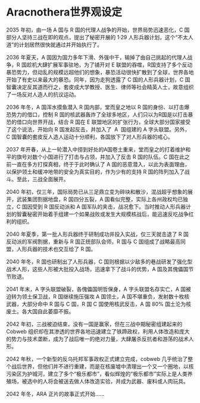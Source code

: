 # Aracnothera世界观设定

2035 年初，由一场 A 国与 R 国的代理人战争的开始，世界局势迅速恶化，C 国部分人坚持三战在即的观点，提出了秘密开展的 1·29 人形兵器计划，这个“不太人道”的计划居然很快就通过并开始执行了。 

2036 年夏天，A 国因为国力多年下滑、外强中干，输掉了由自己挑起的代理人战争，R 国趁机大肆扩展军事驻地，为了铺开对 E 联盟的吞噬，R国支持了多个反动暴恐势力，但动乱的规模远超他们的想象，暴恐活动很快扩散到了全球，世界各地开始了有史以来最大的暴恐。同年，因为走狗透露了 C 国的人形兵器计划，C 国智囊决定反其道而行之，套皮成大学教授、医生、律师等社会精英人士，故意组织了一场反对人造人的抗议运动。 

2036 年冬，A 国浑水摸鱼潜入 R 国内部，堂而皇之地以 R 国的身份、以打击爆恐势力的借口，控制 R 国的核武器轰炸了全球多地区，人们只以为R国是以打击暴恐的借口向世界开战，结合 R 国在 E 联盟地区的扩张行为，全球大部分国家接受了这个说法，开始向 R 国发起反击，并加入了  A  国组建的 A 字头联盟。另外，C 国智囊的套皮反人造人运动十分顺利，各国放下了对人形兵器的戒心。 

2037 年开春，从上一轮潜入中捞到好处的A国卷土重来，堂而皇之的打着维护和平的旗号对数个小国进行了打击与占领，并加入了反击 R 国的队伍。C 国在此之前一直在多方打探真相，终于于此时确认了 A 国的恶意潜入，以此为表面理由，以保护领土和缓冲地带的安全为真实目的，作为少有的支持 R 国的阵列加入了战斗。至此，三战全面展开。 

2040 年初，仅三年，国际局势已从三足鼎立变为碎块和散沙，混战超乎想象的展开，武装集团割据地盘，R 国四分五裂，A 国看似完整，实际上各州政权均已独立，C 国因受到 R 国反动派和 A 国军队的夹击，战况愈下。当时推动人形兵器计划的智囊秘密开始着手组建一个如果战败或发生大规模核战后，能迅速反吃战争红利的组织。 

2040 年夏季，第一批人形兵器终于研制成功并投入实战，仅三天就击退了 R 国反动派的军阀割据，重新与 R 国正统部队会师，R 国与 C 国组成了战略最高同盟，人形兵器的技术也交互给了 R 国。 

2040 年冬，R 国也研制出了人形兵器，C 国则根据以少敌多的巷战研发了强化型战术人形，这些人形被大批投入战场，迅速拿下了战斗的优势，A 国及其傀儡国节节败退。 

2041 年末，A 字头联盟破裂，各傀儡国明哲保身，A 字头联盟名存实亡，A 国被迫转为领土保卫战，R 国继续施压强攻 A 国领土，A 国不堪重负，发射数十枚核武器，大部分命中 R 国与 C 国，R 国 C 国使用核武反击，A 国 80% 国土沦为核废土。各大国自此萎靡不振。 

2042 年初，三战被迫结束，没有一国是赢家，但在三战中期秘密组建起来的 Cobweb 组织却在其渗透的世界各地迅速建立了铁蹄政权，利用人体改造和庞大的势力与技术垄断，成为了战后唯一的绝对力量，大肆屠杀反抗者和游荡的战术人形。 

2042 年秋，一个新型的反乌托邦军事政权正式建立完成，cobweb 几乎统治了整个战后世界，但他们并不进行重建，而是在核废墟中清理出一个又一个圈地，以核污染区为护城河，建立了多个“极乐都市”，看似辉煌的“极乐都市”实际上是人类养殖场，被选中的人将会被送去做人体改造实验，并成为武器、废料或人肉玩具。 

2042 年冬，ARA 正片的故事正式开始……